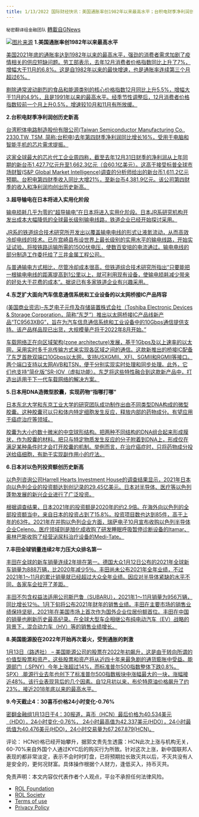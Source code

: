 ```yaml
---
title: 1/13/2022 国际财经快讯：美国通胀率创1982年以来最高水平；台积电财季净利润创历史新高
---
```

`秘密翻译组金融团队` [轉載自GNews](https://gnews.org/zh-hans/1854696/)

![](https://assets.gnews.org/wp-content/uploads/2022/01/20220113-2.jpg)[图片来源](https://www.reuters.com/technology/us-faa-issue-5g-wireless-aviation-impact-notices-2022-01-13/)
**1.美国通胀率创1982年以来最高水平**

[美国2021年底的通胀率达到1982年以来的最高水平，强劲的消费者需求加剧了疫情相关的供应短缺问题。劳工部表示，去年12月消费者价格指数同比上升了7%，增幅大于11月的6.8%。这是自1982年以来的最快增速，也是通胀率连续第三个月超过6%。](https://cn.wsj.com/articles/%E7%BE%8E%E5%9B%BD%E9%80%9A%E8%83%80%E7%8E%87%E5%88%9B1982%E5%B9%B4%E4%BB%A5%E6%9D%A5%E6%9C%80%E9%AB%98-12%E6%9C%88cpi%E5%90%8C%E6%AF%94%E5%A2%9E7-11642031158)

[剔除通常波动剧烈的食品和能源类别的核心价格指数12月同比上升5.5%，增幅大于11月的4.9%，且是1991年以来的最高水平。经季节性调整后，12月消费者价格指数较前一个月上升0.5%，增速较10月和11月有所放缓。](https://cn.wsj.com/articles/%E7%BE%8E%E5%9B%BD%E9%80%9A%E8%83%80%E7%8E%87%E5%88%9B1982%E5%B9%B4%E4%BB%A5%E6%9D%A5%E6%9C%80%E9%AB%98-12%E6%9C%88cpi%E5%90%8C%E6%AF%94%E5%A2%9E7-11642031158)

**2.台积电财季净利润创历史新高**

[台湾积体电路制造股份有限公司(Taiwan Semiconductor Manufacturing Co., 2330.TW, TSM, 简称:台积电)去年第四财季净利润同比增长16%，受用于电脑和智能手机的芯片需求提振。](https://cn.wsj.com/articles/%E5%8F%B0%E7%A7%AF%E7%94%B5%E8%B4%A2%E5%AD%A3%E5%87%80%E5%88%A9%E6%B6%A6%E5%88%9B%E5%8E%86%E5%8F%B2%E6%96%B0%E9%AB%98-%E5%8F%97%E5%BC%BA%E5%8A%B2%E8%8A%AF%E7%89%87%E9%9C%80%E6%B1%82%E6%8F%90%E6%8C%AF-11642056965)

[这家全球最大的芯片代工企业周四称，截至去年12月31日财季的净利润从上年同期的新台币1,427.7亿元升至1,662.3亿元（合60.1亿美元）。这高于接受标普全球市场财智(S&P Global Market Intelligence)调查的分析师给出的新台币1,611.2亿元预期。台积电第四财季收入同比大增21%，至新台币4,381.9亿元。该公司第四财季的收入和净利润均创出历史新高。](https://cn.wsj.com/articles/%E5%8F%B0%E7%A7%AF%E7%94%B5%E8%B4%A2%E5%AD%A3%E5%87%80%E5%88%A9%E6%B6%A6%E5%88%9B%E5%8E%86%E5%8F%B2%E6%96%B0%E9%AB%98-%E5%8F%97%E5%BC%BA%E5%8A%B2%E8%8A%AF%E7%89%87%E9%9C%80%E6%B1%82%E6%8F%90%E6%8C%AF-11642056965)

**3.超导输电在日本将进入实用化阶段**

[输电损耗几乎为零的“超导输电”在日本将进入实用化阶段。日本JR系研究机构开发出成本大幅降低的全球最长级别输电线路，铁道企业已经开始探讨采用。](https://cn.nikkei.com/industry/scienceatechnology/47301-2022-01-13-02-19-33.html)

[JR系的铁道综合技术研究所开发出以覆盖输电电线的形式让液氮流动，从而高效冷却电线的技术。已在宫崎县布设世界上最长级别的实用水平的输电线路，开始实证试验。将按铁路运输所需的1500伏电压，使数百安培的电流通过。输电电线的部分制造工作委托给了三井金属工程公司。](https://cn.nikkei.com/industry/scienceatechnology/47301-2022-01-13-02-19-33.html)

[与普通输电方式相比，尽管冷却成本很高，但铁道综合技术研究所指出“只要能把一根输电电线的距离提高到1公里以上，就可利用现有设备，使输电损耗减少带来的好处大于花费的成本”。据说已有多家铁道企业有兴趣采用。](https://cn.nikkei.com/industry/scienceatechnology/47301-2022-01-13-02-19-33.html)

**4.东芝扩大面向汽车信息通信系统和工业设备的以太网桥接IC产品阵容**

[(美国商业资讯)–东芝电子元件及存储装置株式会社（Toshiba Electronic Devices & Storage Corporation，简称“东芝”）推出以太网桥接IC产品线新产品“TC9563XBG”，旨在为汽车信息通信系统和工业设备中的10Gbps通信提供支持。该产品样品现已出货，大规模量产将于2022年8月开始。”](http://www.businesswirechina.com/zh/news/49280.html)

[车载网络正在向区域架构(zone architecture)发展，基于1Gbps及以上速率的以太网，采用实时多千兆传输方式来实现各区域之间的通信。这款新推出的桥接IC配备了东芝首款双端口10Gbps以太网，支持USXGMII、XFI、SGMII和RGMII等接口。两个端口支持以太网AVB和TSN，便于分别实现实时处理和同步处理。此外，它们也支持“简化版”SR-IOV（虚拟功能）。东芝将这些特性融合到这款新产品中，打造出适用于下一代车载网络的解决方案。](http://www.businesswirechina.com/zh/news/49280.html)

**5.日本用DNA造微型胶囊，实现药物“指哪打哪”**

[日本东北大学和东京工业大学的研究团队成功制作出由不同类型DNA构成的微型胶囊。这种胶囊可以只和体内特定细胞发生反应，释放内部的药物成分。有望应用于癌症治疗等领域。](https://cn.nikkei.com/industry/scienceatechnology/47259-2022-01-13-05-01-00.html)

[胶囊为大小约数十微米的中空球形结构。把两种不同结构的DNA组合起来形成膜状，作为胶囊的材料。把只与特定物质发生反应的分子附着到DNA上，形成仅在满足某种条件时才会打开胶囊的机制。举例而言，在治疗癌症时，只将药物成分投送给癌细胞，有助于实现副作用小的疗法。](https://cn.nikkei.com/industry/scienceatechnology/47259-2022-01-13-05-01-00.html)

**6.日本对以色列投资额创历史新高**

[以色列咨询公司Harrell Hearts Investment House的调查结果显示，2021年日本向以色列企业的投资额达到创记录的29.45亿美元。日本对半导体、医疗等以色列蓬勃发展的新兴企业进行了广泛投资。](https://cn.nikkei.com/politicsaeconomy/investtrade/47310-2022-01-13-15-13-29.html)

[根据调查结果，日本2021年的投资额是2020年的约2.9倍。在海外向以色列的全部投资额当中，来自日本的投资占到了15.8%。投资项目数也达到85件，高于上年的63件。2021年在并购以色列企业方面，瑞萨电子10月宣布收购以色列半导体企业Celeno。医疗领域则是旭化成收购了研发睡眠呼吸暂停诊断设备的Itamar、奥林巴斯收购了经营泌尿科治疗设备的Medi-Tate。](https://cn.nikkei.com/politicsaeconomy/investtrade/47310-2022-01-13-15-13-29.html)

**7.丰田全球销量连续2年力压大众排名第一**

[丰田在全球的新车销量连续2年排在第一。德国大众1月12日公布的2021年全球新车销量为888万辆，比2020年减少5％。丰田尚未公布2021年全年业绩，不过2021年1～11月的累计销量就已经超过大众全年业绩。因应对半导体紧缺的水平不同，各家车企拉开了差距。](https://cn.nikkei.com/industry/icar/47299-2022-01-13-09-19-47.html)

[丰田不包含权益法适用公司斯巴鲁（SUBARU），2021年1～11月销量为956万辆，同比增长12％。1月下旬将公布2021年财年的销售业绩。丰田在主要市场的销售业绩保持坚挺，2021年在美国市场上首次作为国外企业位居份额首位。丰田在中国的销量也刷新历史最高纪录。在全球大型车企相继公布纯电动汽车（EV）战略的背景下，混合动力车（HV）等的销售业绩增长。](https://cn.nikkei.com/industry/icar/47299-2022-01-13-09-19-47.html)

**8.美国能源股在2022年开始再次着火，受到通胀的刺激**

[1月13日（路透社） – 美国能源公司的股票在2022年初飙升，这是由于转向所谓的价值型股票和资产，这些股票和资产将从近四十年来最急剧的通货膨胀中受益。能源部门（.SPNY）今年上涨超过14%，而标准普尔500指数整体下跌0.8%。 SPX）.能源行业去年也创下了标准普尔500指数板块中涨幅最大的一块，涨幅接近48%。该行业表现背后的几个因素。自12月初以来，布伦特原油价格飙升了约23%，接近2018年底以来的最高水平。](https://www.reuters.com/business/energy/us-energy-shares-fire-again-start-2022-stoked-by-inflation-2022-01-13/)

**9.今天截止4：30喜币价格24小时变化-0.76%**

[密翻金融组1月13日于4：30报道，喜币（HCN）最后价格为40.534美元（HDO），24小时变化-0.76%， 24小时最高值为42.337美元(HDO），24小时最低值为40.476美元(HDO)，24小时交易量为67,267.879(HCN)。](https://himalaya.exchange/trading?coinpair=HCN/HDO)

评论： HCN价格已经开始攀升，据郭文贵先生透露：HCN此次上涨与机构无关，60-70%来自外国个人通过KYC后的购买行为所致。针对这次上涨，新中国联邦人表现的都非常淡定，表示不会时时盯盘，已将预期拉长致灭共以后，不灭共没有人是安全的，更何况财富。具体操作根据个人财力，逢低买入，持币灭共。

 

免责声明：本文内容仅代表作者个人观点，平台不承担任何法律风险。

- [ROL Foundation](https://rolfoundation.org/)
- [ROL Society](https://rolsociety.org/)
- [Terms of use](https://gnews.org/terms-of-use-3/)
- [Privacy Policy](https://gnews.org/privacy-policy/)
